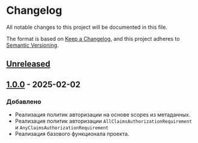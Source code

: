 # Changelog

All notable changes to this project will be documented in this file.

The format is based on [Keep a Changelog](https://keepachangelog.com/en/1.0.0/), and this project adheres to [Semantic Versioning](https://semver.org/spec/v2.0.0.html).

## [Unreleased]

## [1.0.0] - 2025-02-02

### Добавлено

- Реализация политик авторизации на основе scopes из метаданных.
- Реализация политик авторизации `AllClaimsAuthorizationRequirement` и `AnyClaimsAuthorizationRequirement`
- Реализация базового функционала проекта.

[Unreleased]: https://github.com/g-aa/gaa-dotnet-extensions/compare/1.0.0...master
[1.0.0]: https://github.com/g-aa/gaa-dotnet-extensions/releases/tag/v1.0.0